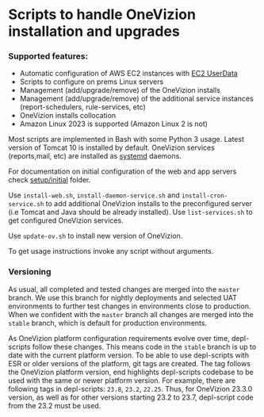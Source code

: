 # Scripts to handle OneVizion installation and upgrades

### Supported features:
- Automatic configuration of AWS EC2 instances with [EC2 UserData](https://docs.aws.amazon.com/AWSEC2/latest/UserGuide/user-data.html)
- Scripts to configure on prems Linux servers
- Management (add/upgrade/remove) of the OneVizion installs
- Management (add/upgrade/remove) of the additional service instances (report-schedulers, rule-services, etc)
- OneVizion installs collocation
- Amazon Linux 2023 is supported (Amazon Linux 2 is not)

Most scripts are implemented in Bash with some Python 3 usage. Latest version of Tomcat 10 is installed by default. OneVizion services (reports,mail, etc) are installed as [systemd](https://www.freedesktop.org/wiki/Software/systemd/) daemons.

For documentation on initial configuration of the web and app servers check [setup/initial](setup/initial/README.md) folder.

Use `install-web.sh`, `install-daemon-service.sh` and `install-cron-service.sh` to add additional OneVizion installs to the preconfigured server (i.e Tomcat and Java should be already installed).
Use `list-services.sh` to get configured OneVizion services.

Use `update-ov.sh` to install new version of OneVizion.

To get usage instructions invoke any script without arguments.


### Versioning
As usual, all completed and tested changes are merged into the `master` branch. We use this branch for nightly deployments and selected UAT environments to further test changes in environments close to production. 
When we confident with the `master` branch all changes are merged into the `stable` branch, which is default for production environments. 

As OneVizion platform configuration requirements evolve over time, depl-scripts follow these changes. This means code in the `stable` branch is up to date with the current platform version.
To be able to use depl-scripts with ESR or older versions of the platform, git tags are created. The tag follows the OneVizion platform version, end highlights depl-scripts codebase to be used with the same or newer platform version. 
For example, there are following tags in depl-scripts: `23.8`, `23.2`, `22.25`. Thus, for OneVizion 23.3.0 version, as well as for other versions starting 23.2 to 23.7, depl-script code from the 23.2 must be used.

